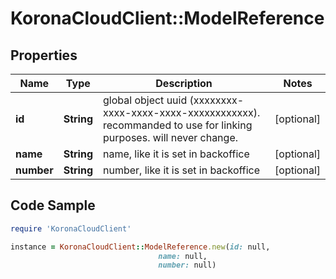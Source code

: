 # KoronaCloudClient::ModelReference

## Properties

Name | Type | Description | Notes
------------ | ------------- | ------------- | -------------
**id** | **String** | global object uuid (xxxxxxxx-xxxx-xxxx-xxxx-xxxxxxxxxxxx). recommanded to use for linking purposes. will never change. | [optional] 
**name** | **String** | name, like it is set in backoffice | [optional] 
**number** | **String** | number, like it is set in backoffice | [optional] 

## Code Sample

```ruby
require 'KoronaCloudClient'

instance = KoronaCloudClient::ModelReference.new(id: null,
                                 name: null,
                                 number: null)
```


